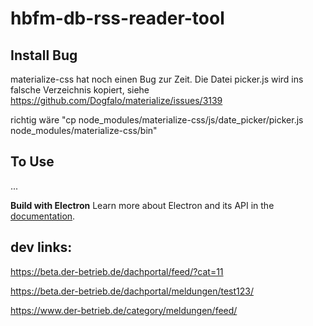 # hbfm-db-rss-reader-tool

## Install Bug

materialize-css hat noch einen Bug zur Zeit. Die Datei picker.js wird ins falsche Verzeichnis kopiert, siehe
https://github.com/Dogfalo/materialize/issues/3139

richtig wäre "cp node_modules/materialize-css/js/date_picker/picker.js node_modules/materialize-css/bin"


## To Use

...

**Build with Electron**
Learn more about Electron and its API in the [documentation](http://electron.atom.io/docs/latest).

## dev links:

https://beta.der-betrieb.de/dachportal/feed/?cat=11

https://beta.der-betrieb.de/dachportal/meldungen/test123/

https://www.der-betrieb.de/category/meldungen/feed/